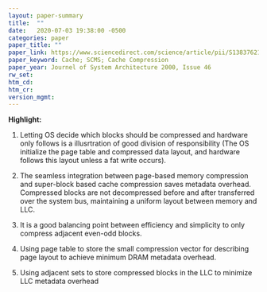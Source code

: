 ```yaml
---
layout: paper-summary
title:  ""
date:   2020-07-03 19:38:00 -0500
categories: paper
paper_title: ""
paper_link: https://www.sciencedirect.com/science/article/pii/S1383762100000308
paper_keyword: Cache; SCMS; Cache Compression
paper_year: Journel of System Architecture 2000, Issue 46
rw_set:
htm_cd:
htm_cr:
version_mgmt:
---
```


**Highlight:**

1. Letting OS decide which blocks should be compressed and hardware only follows is a illusrtration of good division of 
   responsibility (The OS initialize the page table and compressed data layout, and hardware follows this layout unless
   a fat write occurs).

2. The seamless integration between page-based memory compression and super-block based cache compression saves metadata
   overhead. Compressed blocks are not decompressed before and after transferred over the system bus, maintaining a uniform
   layout between memory and LLC.
   
3. It is a good balancing point between efficiency and simplicity to only compress adjacent even-odd blocks.

4. Using page table to store the small compression vector for describing page layout to achieve minimum DRAM metadata overhead.

5. Using adjacent sets to store compressed blocks in the LLC to minimize LLC metadata overhead
